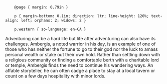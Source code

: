   
		@page { margin: 0.79in }  
		p { margin-bottom: 0.1in; direction: ltr; line-height: 120%; text-align: left; orphans: 2; widows: 2 }  
		p.western { so-language: en-CA }  
	

Adventuring can be a hard life but life after adventuring can also have its challenges. Ambergis, a noted warrior in his day, is an example of one of those who has neither the fortune to go to their god nor the luck to amass personal wealth or stake out their own hold. Rather than settling down with a religious community or finding a comfortable berth with a charitable lord or temple, Ambergis finds the need to continue his wandering ways. An affable storyteller, he can often cadge a place to stay at a local tavern or count on a few days hospitality with minor lords.


